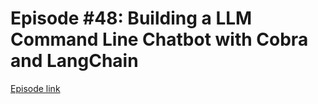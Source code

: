 # Episode #48: Building a LLM Command Line Chatbot with Cobra and LangChain

[Episode link](https://www.codeheim.io/courses/Episode-48-Building-a-LLM-Command-Line-Chatbot-with-Cobra-and-LangChain-66a75a3dc578382121405051)
